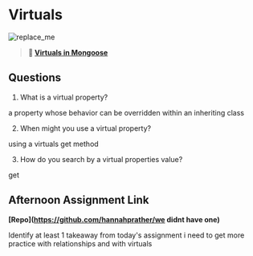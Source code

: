 # Virtuals

![replace_me](https://codeworks.blob.core.windows.net/public/assets/img/illustrations/placeholder.svg)

> **📖 [Virtuals in Mongoose](https://codeworksacademy.com/fs-student-guide/resources/wk5/04-Virtuals)**

## Questions

1. What is a virtual property?

a property whose behavior can be overridden within an inheriting class


2. When might you use a virtual property? 

using a virtuals get method

3. How do you search by a virtual properties value?

get 
## Afternoon Assignment Link

**[Repo](https://github.com/hannahprather/we didnt have one)**

Identify at least 1 takeaway from today's assignment
 i need to get more practice with relationships and with virtuals 